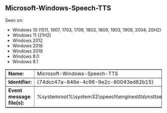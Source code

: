 ## Microsoft-Windows-Speech-TTS

Seen on:
* Windows 10 (1511, 1607, 1703, 1709, 1803, 1809, 1903, 1909, 2004, 20H2)
* Windows 11 (21H2)
* Windows 2012
* Windows 2016
* Windows 2019
* Windows 8.0
* Windows 8.1

<table border="1" class="docutils">
  <tbody>
    <tr>
      <td><b>Name:</b></td>
      <td>Microsoft-Windows-Speech-TTS</td>
    </tr>
    <tr>
      <td><b>Identifier:</b></td>
      <td>{74dcc47a-846e-4c98-9e2c-80043ed82b15}</td>
    </tr>
    <tr>
      <td><b>Event message file(s):</b></td>
      <td>%systemroot%\system32\speech\engines\tts\msttsengine.dll</td>
    </tr>
  </tbody>
</table>

&nbsp;

